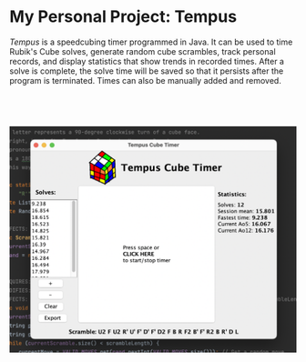 # My Personal Project: Tempus
_Tempus_ is a speedcubing timer programmed in Java. It can be used to time Rubik's Cube solves, generate random cube scrambles, track personal records, and display statistics that show trends in recorded times.
After a solve is complete, the solve time will be saved so that it persists after the program is terminated. Times can also be manually added and removed.

&nbsp;
---
![Screenshot](https://raw.githubusercontent.com/RonSkons/Tempus-Cube-Timer/main/Screenshot.png)
